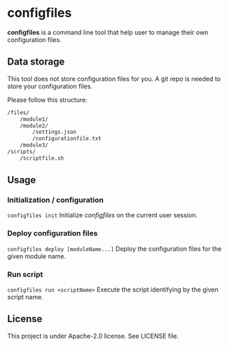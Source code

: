 # configfiles

**configfiles** is a command line tool that help user to manage their own configuration files.

## Data storage

This tool does not store configuration files for you. A git repo is needed to store your configuration files.

Please follow this structure:

```txt
/files/
    /module1/
    /module2/
        /settings.json
        /configurationfile.txt
    /module3/
/scripts/
    /scriptfile.sh
```

## Usage

### Initialization / configuration

`configfiles init` Initialize *configfiles* on the current user session.

### Deploy configuration files

`configfiles deploy [moduleName...]` Deploy the configuration files for the given module name.

### Run script

`configfiles run <scriptName>` Execute the script identifying by the given script name.

## License

This project is under Apache-2.0 license. See LICENSE file.
